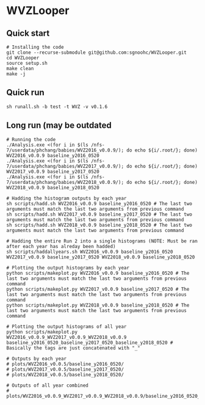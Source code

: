# WVZLooper

## Quick start

    # Installing the code
    git clone --recurse-submodule git@github.com:sgnoohc/WVZLooper.git
    cd WVZLooper
    source setup.sh
    make clean
    make -j

## Quick run

    sh runall.sh -b test -t WVZ -v v0.1.6

## Long run (may be outdated

    # Running the code
    ./Analysis.exe <(for i in $(ls /nfs-7/userdata/phchang/babies/WVZ2016_v0.0.9/); do echo ${i/.root/}; done) WVZ2016_v0.0.9 baseline_y2016_0520
    ./Analysis.exe <(for i in $(ls /nfs-7/userdata/phchang/babies/WVZ2017_v0.0.9/); do echo ${i/.root/}; done) WVZ2017_v0.0.9 baseline_y2017_0520
    ./Analysis.exe <(for i in $(ls /nfs-7/userdata/phchang/babies/WVZ2018_v0.0.9/); do echo ${i/.root/}; done) WVZ2018_v0.0.9 baseline_y2018_0520

    # Hadding the histogram outputs by each year
    sh scripts/hadd.sh WVZ2016_v0.0.9 baseline_y2016_0520 # The last two arguments must match the last two arguments from previous command
    sh scripts/hadd.sh WVZ2017_v0.0.9 baseline_y2017_0520 # The last two arguments must match the last two arguments from previous command
    sh scripts/hadd.sh WVZ2018_v0.0.9 baseline_y2018_0520 # The last two arguments must match the last two arguments from previous command

    # Hadding the entire Run 2 into a single histograms (NOTE: Must be ran after each year has alreday been hadded)
    sh scripts/haddallyears.sh WVZ2016_v0.0.9 baseline_y2016_0520 WVZ2017_v0.0.9 baseline_y2017_0520 WVZ2018_v0.0.9 baseline_y2018_0520

    # Plotting the output histograms by each year
    python scripts/makeplot.py WVZ2016_v0.0.9 baseline_y2016_0520 # The last two arguments must match the last two arguments from previous command
    python scripts/makeplot.py WVZ2017_v0.0.9 baseline_y2017_0520 # The last two arguments must match the last two arguments from previous command
    python scripts/makeplot.py WVZ2018_v0.0.9 baseline_y2018_0520 # The last two arguments must match the last two arguments from previous command

    # Plotting the output histograms of all year
    python scripts/makeplot.py WVZ2016_v0.0.9_WVZ2017_v0.0.9_WVZ2018_v0.0.9 baseline_y2016_0520_baseline_y2017_0520_baseline_y2018_0520 # Basically the tags are just concatenated with "_"

    # Outputs by each year
    # plots/WVZ2016_v0.0.5/baseline_y2016_0520/
    # plots/WVZ2017_v0.0.5/baseline_y2017_0520/
    # plots/WVZ2018_v0.0.5/baseline_y2018_0520/

    # Outputs of all year combined
    # plots/WVZ2016_v0.0.9_WVZ2017_v0.0.9_WVZ2018_v0.0.9/baseline_y2016_0520_baseline_y2017_0520_baseline_y2018_0520/
